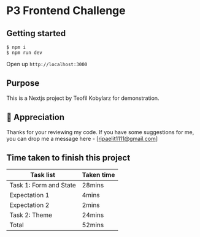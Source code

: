 # P3 Frontend Challenge

## Getting started

```
$ npm i
$ npm run dev
```

Open up `http://localhost:3000`

## Purpose

This is a Nextjs project by Teofil Kobylarz for demonstration.

## 🙏 Appreciation

Thanks for your reviewing my code.
If you have some suggestions for me, you can drop me a message here - [ripaelit1111@gmail.com]

## Time taken to finish this project

| Task list              | Taken time |
| ---------------------- | ---------- |
| Task 1: Form and State | 28mins     |
| Expectation 1          | 4mins      |
| Expectation 2          | 2mins      |
| Task 2: Theme          | 24mins     |
| Total                  | 52mins     |
